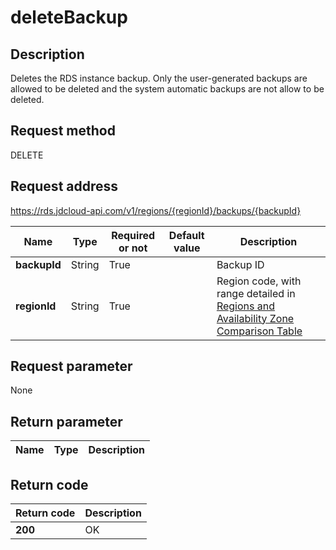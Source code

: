 # deleteBackup


## Description
Deletes the RDS instance backup. Only the user-generated backups are allowed to be deleted and the system automatic backups are not allow to be deleted.

## Request method
DELETE

## Request address
https://rds.jdcloud-api.com/v1/regions/{regionId}/backups/{backupId}

|Name|Type|Required or not|Default value|Description|
|---|---|---|---|---|
|**backupId**|String|True||Backup ID|
|**regionId**|String|True||Region code, with range detailed in [Regions and Availability Zone Comparison Table](../Enum-Definitions/Regions-AZ.md)|

## Request parameter
None


## Return parameter
|Name|Type|Description|
|---|---|---|



## Return code
|Return code|Description|
|---|---|
|**200**|OK|
